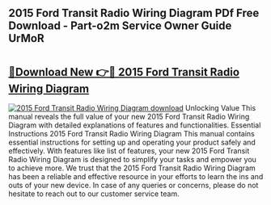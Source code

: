 ## 2015 Ford Transit Radio Wiring Diagram PDf Free Download - Part-o2m Service Owner Guide UrMoR

# <h2><a href="http://dfi8n4f.blite.top/?on=2015+Ford+Transit+Radio+Wiring+Diagram">🔗Download New 👉🔴 2015 Ford Transit Radio Wiring Diagram</a></h2>

[![2015 Ford Transit Radio Wiring Diagram download](https://i.imgur.com/lujVjoI.png)](http://dfi8n4f.blite.top/?on=2015+Ford+Transit+Radio+Wiring+Diagram)
Unlocking Value This manual reveals the full value of your new 2015 Ford Transit Radio Wiring Diagram with detailed explanations of features and functionalities. Essential Instructions 2015 Ford Transit Radio Wiring Diagram This manual contains essential instructions for setting up and operating your product safely and effectively. With features like list of features, your new 2015 Ford Transit Radio Wiring Diagram is designed to simplify your tasks and empower you to achieve more. We trust that the 2015 Ford Transit Radio Wiring Diagram has been a reliable and effective resource in your efforts to learn the ins and outs of your new device. In case of any queries or concerns, please do not hesitate to reach out to our customer service team.
